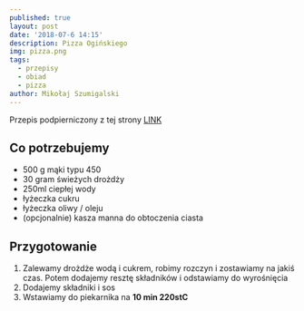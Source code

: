 ```yaml
---
published: true
layout: post
date: '2018-07-6 14:15'
description: Pizza Ogińskiego
img: pizza.png
tags:
  - przepisy
  - obiad
  - pizza
author: Mikołaj Szumigalski
---
```

Przepis podpierniczony z tej strony [LINK](https://www.youtube.com/watch?v=c7Zw7nm6jJg&t=) 

## Co potrzebujemy

* 500 g mąki typu 450
* 30 gram świeżych drożdży
* 250ml ciepłej wody
* łyżeczka cukru
* łyżeczka oliwy / oleju
* (opcjonalnie) kasza manna do obtoczenia ciasta

## Przygotowanie

1. Zalewamy drożdże wodą i cukrem, robimy rozczyn i zostawiamy na jakiś czas. Potem dodajemy resztę składników i odstawiamy do wyrośnięcia
2. Dodajemy składniki i sos
3. Wstawiamy do piekarnika na **10 min 220stC**
